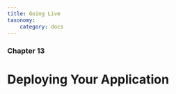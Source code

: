 ```yaml
---
title: Going Live
taxonomy:
    category: docs
---
```


### Chapter 13

# Deploying Your Application
